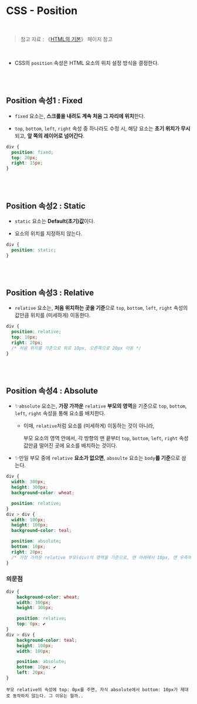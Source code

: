 # CSS - Position

<br/>

> 참고 자료 : 《<a href="https://github.com/SangYoonLee1231/TIL/blob/main/HTML%20%26%20CSS/html_basic_concept.md">HTML의 기본</a>》 페이지 참고

<br/>

- CSS의 <code>position</code> 속성은 HTML 요소의 위치 설정 방식을 결정한다.

<br/><br/>

## Position 속성1 : Fixed

- <code>fixed</code> 요소는, <strong>스크롤을 내려도 계속 처음 그 자리에 위치</strong>한다.

- <code>top</code>, <code>bottom</code>, <code>left</code>, <code>right</code> 속성 중 하나라도 수정 시, 해당 요소는 <strong>초기 위치가 무시</strong>되고, <strong>앞 쪽의 레이어로 넘어간다</strong>.

```css
div {
  position: fixed;
  top: 20px;
  right: 15px;
}
```

<br/><br/>

## Position 속성2 : Static

- <code>static</code> 요소는 <strong>Default(초기)값</strong>이다.

- 요소의 위치를 지정하지 않는다.

```css
div {
  position: static;
}
```

<br/><br/>

## Position 속성3 : Relative

- <code>relative</code> 요소는, <strong>처음 위치하는 곳을 기준</strong>으로 <code>top</code>, <code>bottom</code>, <code>left</code>, <code>right</code> 속성의 값만큼 위치를 (미세하게) 이동한다.

```css
div {
  position: relative;
  top: 10px;
  right: 20px;
  /* 처음 위치를 기준으로 위로 10px, 오른쪽으로 20px 이동 */
}
```

<br/><br/>

## Position 속성4 : Absolute

- ✨<code>absolute</code> 요소는, <strong>가장 가까운</strong> <code>relative</code> <strong>부모의 영역</strong>을 기준으로 <code>top</code>, <code>bottom</code>, <code>left</code>, <code>right</code> 속성을 통해 요소를 배치한다.

  - 이때, <code>relative</code>처럼 요소를 (미세하게) 이동하는 것이 아니라,

    부모 요소의 영역 안에서, 각 방향의 맨 끝부터 <code>top</code>, <code>bottom</code>, <code>left</code>, <code>right</code> 속성값만큼 떨어진 곳에 요소를 배치하는 것이다.

- ✨만일 부모 중에 <code>relative</code> <strong>요소가 없으면</strong>, <code>absoulte</code> 요소는 <code>body</code><strong>를 기준</strong>으로 삼는다.

```css
div {
  width: 300px;
  height: 300px;
  background-color: wheat;

  position: relative;
}
div > div {
  width: 100px;
  height: 100px;
  background-color: teal;

  position: absolute;
  bottom: 10px;
  right: 20px;
  /* 가장 가까운 relative 부모(div)의 영역을 기준으로, 맨 아래에서 10px, 맨 우측에서 20px 떨어진 곳에 배치 */
}
```

### 의문점

```css
div {
    background-color: wheat;
    width: 300px;
    height: 300px;

    position: relative;
    top: 0px; ✔
}
div > div {
    background-color: teal;
    height: 100px;
    width: 100px;

    position: absolute;
    bottom: 10px; ✔
    left: 20px;
}
```

    부모 relative의 속성에 top: 0px를 주면, 자식 absolute에서 bottom: 10px가 제대로 동작하지 않는다. 그 이유는 뭘까..
